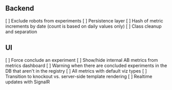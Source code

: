 Backend
-------
[ ] Exclude robots from experiments
[ ] Persistence layer
[ ] Hash of metric increments by date (count is based on daily values only)
[ ] Class cleanup and separation

UI
--
[ ] Force conclude an experiment
[ ] Show/hide internal AB metrics from metrics dashboard
[ ] Warning when there are concluded experiments in the DB that aren't in the registry
[ ] All metrics with default viz types
[ ] Transition to knockout vs. server-side template rendering
[ ] Realtime updates with SignalR